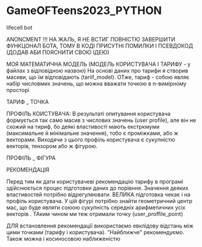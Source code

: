 # GameOFTeens2023_PYTHON
lifecell bot

ANONCMENT !!!
НА ЖАЛЬ, Я НЕ ВСТИГ ПОВНІСТЮ ЗАВЕРШИТИ ФУНКЦОНАЛ БОТА, ТОМУ  В КОДІ ПРИСУТНІ ПОМИЛКИ І  ПСЕВДОКОД (ДОДАВ АБИ ПОЯСНИТИ СВОЮ ІДЕЮ)



МОЯ МАТЕМАТИЧНА МОДЕЛЬ (МОДЕЛЬ КОРИСТУВАЧА І ТАРИФУ - у файлах з відповідною назвою)
На основі даних про тарифи я створив масиви, що їм відповідають (tariif_model). ОТже, тариф - собою являє набір числовмих значень, що можна вважати точкою в n-вимірному просторі

ТАРИФ _ ТОЧКА


ПРОФІЛЬ КОИСТУВАЧА:
В результаті опитування користувача формується так само масив з числових значень (user profile), але він не схожий на тириф, бо деякі властивості мають екстркмуми (максимальне й мінімальне значення), тобо є проміжками, або ж векторами. Виходячи з цього профіль користувача є сукупністю векторів, тензором або ж фігурою.

ПРОФІЛЬ _ ФІГУРА

РЕКОМЕНДАЦІЯ

Перед тим як дати користувачеві рекомендацію тарифу в програмі здійснюється процес підготовки даних до порівння. Значення деяких властивостей потрібно відрегуляювати. ВЕЛИКА підготовка чекає і на профіль користувача. У цій фігурі потрібно знайти геометричний центр мас, що буде являти союою сукупність середніх арифметичних усіх векторів . ТАким чином ми теж отримали точку (user_proffile_point) 

ДЛЯ встановлення рекомендації використаємо евклідову відстань між цими точками (тарифу і користувача). "Найближче" рекомендуємо. Також можна і косиносовою наближеністю
